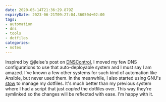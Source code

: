 ```yaml
---
date: 2020-05-14T21:36:29.879Z
expiryDate: 2023-06-21T09:27:04.360504+02:00
tags:
- automation
- dns
- tools
- dotfiles
categories:
- notes
---
```


Inspired by @jlelse's post on [DNSControl](https://jlelse.blog/links/2020/05/dnscontrol/), I moved my few DNS configurations to use that auto-deployable system and I must say I am amazed. I've known a few other systems for such kind of automation like Ansible, but never used them. In the meanwhile, I also started using GNU's [stow](https://www.gnu.org/software/stow/) to manage my dotfiles. It's much better than my previous system where I had a script that just _copied_ the dotfiles over. This way they're symlinked so the changes will be reflected with ease. I'm happy with it.
